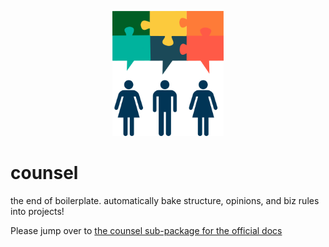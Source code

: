 <p align="center"><img height="200px" src="https://github.com/cdaringe/counsel/raw/master/img/counsel.png" /></p>

# counsel

the end of boilerplate. automatically bake structure, opinions, and biz rules into projects!

Please jump over to [the counsel sub-package for the official docs](https://github.com/cdaringe/counsel/tree/master/packages/counsel)
